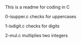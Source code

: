 This is a readme for coding in C

0-isupper.c checks for uppercases

1-isdigit.c checks for digits

2-mul.c multiplies two integers
